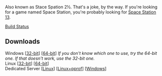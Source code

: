 Also known as Stace Spation 2½. That's a joke, by the way. If you're looking for a game named Space Station, you're probably looking for [Space Station 13](http://www.byond.com/games/Exadv1/SpaceStation13).

[Build Status](http://nightgunner5.is-a-geek.net:1337/buildbot/waterfall)

Downloads
---------
Windows [[32-bit](http://nightgunner5.is-a-geek.net:1337/buildbot/gogame-win32.exe)] [[64-bit](http://nightgunner5.is-a-geek.net:1337/buildbot/gogame-win64.exe)] _If you don't know which one to use, try the 64-bit one. If that doesn't work, use the 32-bit one._  
Linux [[32-bit](http://nightgunner5.is-a-geek.net:1337/buildbot/gogame-x86)] [[64-bit](http://nightgunner5.is-a-geek.net:1337/buildbot/gogame-x64)]  
Dedicated Server [[Linux](http://nightgunner5.is-a-geek.net:1337/buildbot/gogame-dedi)] [[Linux+pprof](http://nightgunner5.is-a-geek.net:1337/buildbot/gogame-dedi-prof)] [[Windows](http://nightgunner5.is-a-geek.net:1337/buildbot/gogame-dedi.exe)]  

